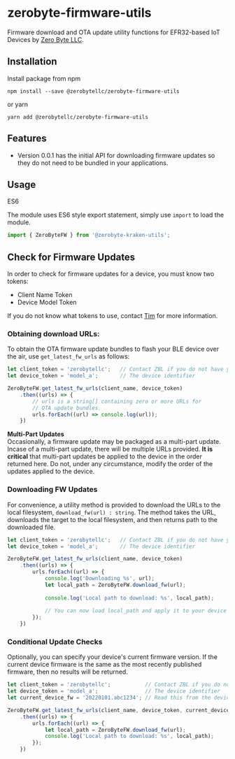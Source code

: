 # zerobyte-firmware-utils

Firmware download and OTA update utility functions for EFR32-based IoT Devices by [Zero Byte LLC](https://zerobytellc.com).

## Installation

Install package from npm

```shell
npm install --save @zerobytellc/zerobyte-firmware-utils
```

or yarn

```shell
yarn add @zerobytellc/zerobyte-firmware-utils
```

## Features

- Version 0.0.1 has the initial API for downloading firmware updates so they do not need to be bundled in your applications.

## Usage

ES6

The module uses ES6 style export statement, simply use `import` to load the module.

```js
import { ZeroByteFW } from '@zerobyte-kraken-utils';
```

## Check for Firmware Updates
In order to check for firmware updates for a device, you must know two tokens:
- Client Name Token
- Device Model Token

If you do not know what tokens to use, contact [Tim](mailto@tim@zerobytellc.com) for more information.

### Obtaining download URLs:
To obtain the OTA firmware update bundles to flash your BLE device over the air, use `get_latest_fw_urls` as follows:

```js
let client_token = 'zerobytellc';   // Contact ZBL if you do not have your token
let device_token = 'model_a';       // The device identifier

ZeroByteFW.get_latest_fw_urls(client_name, device_token)
    .then((urls) => {
        // urls is a string[] containing zero or more URLs for 
        // OTA update bundles. 
        urls.forEach((url) => console.log(url));
    })
```
**Multi-Part Updates** \
Occasionally, a firmware update may be packaged as a multi-part update. Incase of a multi-part update, there will be 
multiple URLs provided. **It is critical** that multi-part updates be applied to the device in the order returned here. Do not, under any circumstance, modify the order of the updates applied to the device.

### Downloading FW Updates
For convenience, a utility method is provided to download the URLs to the local filesystem, `download_fw(url) : string`. The method takes the URL, downloads the target to the local filesystem, and then returns path to the downloaded file.

```js
let client_token = 'zerobytellc';   // Contact ZBL if you do not have your token
let device_token = 'model_a';       // The device identifier

ZeroByteFW.get_latest_fw_urls(client_name, device_token)
    .then((urls) => {
        urls.forEach((url) => {
            console.log('Downloading %s', url);
            let local_path = ZeroByteFW.download_fw(url);
            
            console.log('Local path to download: %s', local_path);
            
            // You can now load local_path and apply it to your device over the air.
        });
    })
```

### Conditional Update Checks
Optionally, you can specify your device's current firmware version. If the current device firmware is the same as the 
most recently published firmware, then no results will be returned.

```js
let client_token = 'zerobytellc';           // Contact ZBL if you do not have your token
let device_token = 'model_a';               // The device identifier
let current_device_fw = '20220101.abc1234'; // Read this from the device.

ZeroByteFW.get_latest_fw_urls(client_name, device_token, current_device_fw)
    .then((urls) => {
        urls.forEach((url) => {
            let local_path = ZeroByteFW.download_fw(url);
            console.log('Local path to download: %s', local_path);
        });
    })
```
